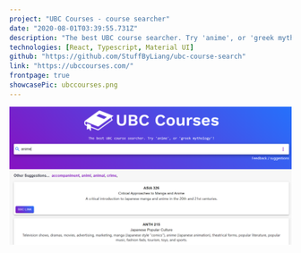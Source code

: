 ```yaml
---
project: "UBC Courses - course searcher"
date: "2020-08-01T03:39:55.731Z"
description: "The best UBC course searcher. Try 'anime', or 'greek mythology'! Made because the official ubc course searcher sucks"
technologies: [React, Typescript, Material UI]
github: "https://github.com/StuffByLiang/ubc-course-search"
link: "https://ubccourses.com/"
frontpage: true
showcasePic: ubccourses.png
---
```


![demo](./ubccourses.png)